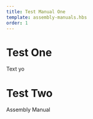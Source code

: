 ```yaml
---
title: Test Manual One
template: assembly-manuals.hbs
order: 1
---
```


# Test One

Text yo

# Test Two

Assembly Manual
